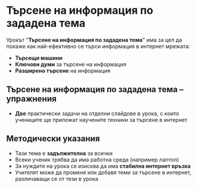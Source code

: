 # Търсене на информация по зададена  тема

Урокът "**Търсене на информация по зададена  тема**" има за цел да покаже как най-ефективно се търси информация в интернет мрежата:
 - **Търсещи машини**
 - **Ключови думи** за търсене на информация
 - **Разширено търсене** на информация

## Търсене на информация по зададена  тема – упражнения
  - **Две** практически задачи на отделни слайдове в урока, с които учениците ще приложат научените техники за търсене в интернет

## Методически указания
  - Тази тема е **задължителна** за всички
  - Всеки ученик трябва да има работна среда (например лаптоп)
  - За нуждите на урока се изисква да има **стабилна интернет връзка**
  - Учителят може да променя или добавя теми за търсене в интернет, различаващи се от тези в урока
